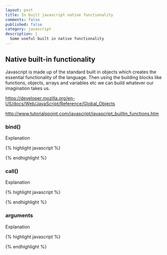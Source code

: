 ```yaml
---
layout: post
title: In built javascript native functionality
comments: false
published: false
category: javascript
description: |
  Some useful built in native functionality
---
```


## Native built-in functionality

Javascript is made up of the standard built in objects which creates the essential functionality of the language. Then using the building blocks like functions, objects, arrays and variables etc we can build whatever our imagination takes us.

https://developer.mozilla.org/en-US/docs/Web/JavaScript/Reference/Global_Objects

http://www.tutorialspoint.com/javascript/javascript_builtin_functions.htm

### bind()

Explanation

{% highlight javascript %}

{% endhighlight %}

### call()

Explanation

{% highlight javascript %}

{% endhighlight %}

### arguments

Explanation

{% highlight javascript %}

{% endhighlight %}
